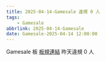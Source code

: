 ```yaml
---
title: 2025-04-14-Gamesale 違規 0 人
tags:
    - Gamesale
abbrlink: 2025-04-14-Gamesale
date: Gamesale-2025-04-14 12:00:00
---
```

Gamesale 板 [板規連結](https://www.ptt.cc/bbs/Gossiping/M.1637425085.A.07D.html)
昨天違規 0 人
